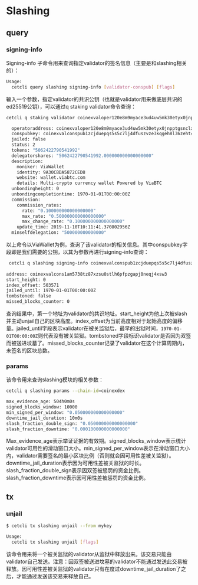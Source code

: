 # Slashing

## query

### signing-info

Signing-info 子命令用来查询指定validator的签名信息（主要是和slashing相关的）：

```bash
Usage:
  cetcli query slashing signing-info [validator-conspub] [flags]
```

输入一个参数，指定validator的共识公钥（也就是validator用来做底层共识的ed25519公钥），可以通过q staking validator命令查询：

```BASH
cetcli q staking validator coinexvaloper120e8m9myace3ud4uw5mk30etyx0jnpptgsnclx --chain-id=coinexdex

  operatoraddress: coinexvaloper120e8m9myace3ud4uw5mk30etyx0jnpptgsnclx
  conspubkey: coinexvalconspub1zcjduepqs5s5c7lj4dfuszvze3kqgeh8l36zeht4tv7uhrlphxpmldsy9tssmp4js9
  jailed: false
  status: 2
  tokens: "5062422790541992"
  delegatorshares: "5062422790541992.000000000000000000"
  description:
    moniker: ViaWallet
    identity: 9A30CBDA5872CED8
    website: wallet.viabtc.com
    details: Multi-crypto currency wallet Powered by ViaBTC
  unbondingheight: 0
  unbondingcompletiontime: 1970-01-01T00:00:00Z
  commission:
    commission_rates:
      rate: "0.100000000000000000"
      max_rate: "0.500000000000000000"
      max_change_rate: "0.100000000000000000"
    update_time: 2019-11-10T10:11:41.370802956Z
  minselfdelegation: "500000000000000"

```

以上命令以ViaWallet为例，查询了该validator的相关信息。其中conspubkey字段即是我们需要的公钥，以其为参数再进行signing-info查询：

```bash
 cetcli q slashing signing-info coinexvalconspub1zcjduepqs5s5c7lj4dfuszvze3kqgeh8l36zeht4tv7uhrlphxpmldsy9tssmp4js9 --chain-id=coinexdex
 
address: coinexvalcons1am5738tz87xzsu0stlh6pfpzgapj0neqj4xsw3
start_height: 0
index_offset: 503571
jailed_until: 1970-01-01T00:00:00Z
tombstoned: false
missed_blocks_counter: 0
```

查询结果中，第一个地址为validator的共识地址。start_height为他上次被slash并主动unjail自己的区块高度。index_offset为当前高度相对于起始高度的偏移量。jailed_until字段表示validator在被关监狱后，最早的出狱时间，`1970-01-01T00:00:00Z`则代表没有被关监狱。tombstoned字段标识validator是否因为双签而被送进坟墓了。missed_blocks_counter记录了validator在这个计算周期内，未签名的区块总数。

### params

该命令用来查询slashing模块的相关参数：

```BASH
cetcli q slashing params --chain-id=coinexdex

max_evidence_age: 504h0m0s
signed_blocks_window: 10000
min_signed_per_window: "0.050000000000000000"
downtime_jail_duration: 10m0s
slash_fraction_double_sign: "0.050000000000000000"
slash_fraction_downtime: "0.000100000000000000"
```

Max_evidence_age表示举证证据的有效期。signed_blocks_window表示统计validator可用性的滑动窗口大小。min_signed_per_window表示在滑动窗口大小内，validator需要签名的最小区块比例（否则就会因可用性差被关监狱）。downtime_jail_duration表示因为可用性差被关监狱的时长。slash_fraction_double_sign表示因双签被惩罚的资金比例。slash_fraction_downtime表示因可用性差被惩罚的资金比例。

## tx

### unjail

```bash
$ cetcli tx slashing unjail --from mykey

Usage:
  cetcli tx slashing unjail [flags]

```

该命令用来将一个被关监狱的validator从监狱中释放出来。该交易只能由validator自己发送。注意：因双签被送进坟墓的validator不能通过发送此交易被释放。因可用性差被关监狱的validator只有在度过downtime_jail_duration了之后，才能通过发送该交易来释放自己。



